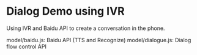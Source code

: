 # Dialog Demo using IVR

Using IVR and Baidu API to create a conversation in the phone.

model/baidu.js: Baidu API (TTS and Recognize)
model/dialogue.js: Dialog flow control API
